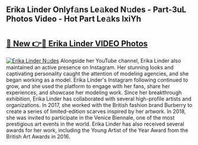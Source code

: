 ## Erika Linder Onlyf𝚊ns Le𝚊ked N𝚞des - Part-3uL Photos Video - Hot Part Le𝚊ks IxiYh

# <h2><a href="http://ac37765.deff.icu/?id=Erika+Linder">🔗 New 👉🔴 Erika Linder VIDEO Photos</a></h2>

[![Erika Linder N𝚞des](https://i.imgur.com/rIISA9y.gif)](http://ac37765.deff.icu/?id=Erika+Linder)
Alongside her YouTube channel, Erika Linder also maintained an active presence on Instagram. Her stunning looks and captivating personality caught the attention of modeling agencies, and she began working as a model. Erika Linder's Instagram following continued to grow, and she used the platform to engage with her fans, share her experiences, and showcase her modeling work. Since her breakthrough exhibition, Erika Linder has collaborated with several high-profile artists and organizations. In 2017, she worked with the British fashion brand Burberry to create a series of limited-edition scarves inspired by her artwork. In 2018, she was invited to participate in the Venice Biennale, one of the most prestigious art events in the world. Erika Linder has also received several awards for her work, including the Young Artist of the Year Award from the British Art Awards in 2016.
